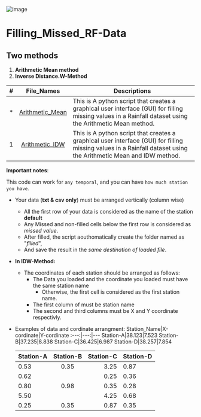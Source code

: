 ![image](https://github.com/DemisoDaba/Filling_Missed_RF-Data/assets/125874545/4473a5d8-c3b5-462f-b750-dd92db06cdb9)

# Filling_Missed_RF-Data

## Two methods
1. **Arithmetic Mean method**
2. **Inverse Distance.W-Method**

#|File_Names|Descriptions
---|:---:|---
*|[Arithmetic_Mean](./Arithmetic_Mean.py)| This is A python script that creates a graphical user interface (GUI) for filling missing values in a Rainfall dataset using the Arithmetic Mean method.
1|[Arithmetic_IDW](./Arithmetic-IDW-Method.py)| This is A python script that creates a graphical user interface (GUI) for filling missing values in a Rainfall dataset using the Arithmetic Mean and IDW method.

**Important notes**:

This code can work for ``any temporal``, and you can have ``how much station you have``.
- Your data (**txt & csv only**) must be arranged vertically (column wise)
    - All the first row of your data is considered as the name of the station **default**
    - Any Missed and non-filled cells below the first row is considered as *missed value*.
    - After filled, the script aouthomatically create the folder named as "*filled*",
    - And save the result in the *same destination of loaded file*.
- **In IDW-Method:**
    - The coordinates of each station should be arranged as follows:
        - The Data you loaded and the coordinate you loaded must have the same station name
            - Otherwise, the first cell is considered as the first station name.
        - The first column of must be station name
        - The second and third columns must be X and Y coordinate respectivly.
- Examples of data and cordinate arrangment:
  Station_Name|X-cordinate|Y-cordinate
  :---:|---:|---
  Station-A|38.123|7.523
  Station-B|37.235|8.838
  Station-C|36.425|6.987
  Station-D|38.257|7.854

  Station-A|Station-B|Station-C|Station-D
  :---|:---:|---:|---
  0.53|0.35|3.25|0.87
  0.62||0.25|0.36
  0.80|0.98|0.35|0.28
  5.50||4.25|0.68
  0.25|0.35|0.87|0.35
  

  

